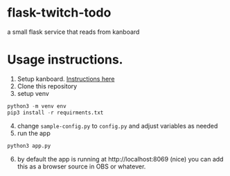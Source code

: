 # flask-twitch-todo
a small flask service that reads from kanboard


# Usage instructions.
1) Setup kanboard. [Instructions here]('https://docs.kanboard.org/en/latest/admin_guide/docker.html#running-the-container')
2) Clone this repository
3) setup venv
```py
python3 -m venv env
pip3 install -r requirments.txt
```
4) change ````sample-config.py```` to ````config.py```` and adjust variables as needed
5) run the app
```py
python3 app.py
```
6) by default the app is running at http://localhost:8069 (nice) you can add this as a browser source in OBS or whatever.
